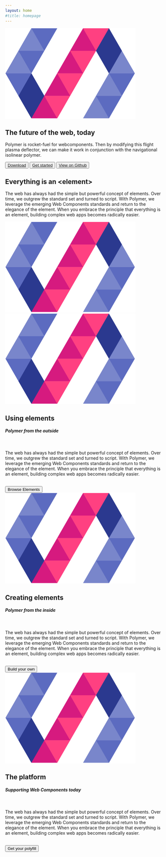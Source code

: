 ```yaml
---
layout: home
#title: homepage
---
```


<!-- <paper-appbar main-bg>
  <span flex><img src="/images/logos/polymer-logo-32.png"> polymer</span>
  <button is="paper-button">Start</button>
  <button is="paper-button">Reference</button>
  <button is="paper-button">Community</button>
  <button is="paper-button">Support</button>
  <button is="paper-button">News</button>
  <button is="paper-button"><polymer-ui-icon icon="search"></polymer-ui-icon></button>
</paper-appbar> -->

<section id="future" class="main-bg">
  <div class="panel left">
    <img src="/images/logos/polymer-logo-300.png">
    <summary>
      <h1>The future of the web, today</h1>
      <p>Polymer is rocket-fuel for webcomponents. Then by modifying this flight plasma deflector, we can make it work in conjunction with the navigational isolinear polymer.</p>
      <polymer-ui-toolbar>
        <button class="paper-button"><polymer-ui-icon icon="down"></polymer-ui-icon><a href="/getting-the-code.html">Download</a></button>
        <button class="paper-button"><polymer-ui-icon icon="right"></polymer-ui-icon><a href="/getting-started.html">Get started</a></button>
        <button class="paper-button" borderless><a href="https://github.com/polymer/polymer">View on Github</a></button>
      </polymer-ui-toolbar>
    </summary>
  </div>
</section>
<section class="main-purple">
  <div class="panel right purple-light">
    <summary>
      <h1>Everything is an &lt;element&gt;</h1>
      <p>The web has always had the simple but powerful concept of elements. Over time, we
      outgrew the standard set and turned to script. With Polymer, we leverage the emerging
      Web Components standards and return to the elegance of the element. When you embrace
      the principle that everything is an element, building complex web apps becomes radically
      easier.</p>
    </summary>
    <img src="/images/logos/polymer-logo-300.png">
  </div>
</section>
<section>
  <div class="panel">
    <box><img src="/images/logos/polymer-logo-300.png"></box>
    <br>
    <h2 class="element-using">Using elements</h2>
    <h5>Polymer from the outside</h5>
    <br>
    <p>The web has always had the simple but powerful concept of elements. Over time, we
    outgrew the standard set and turned to script. With Polymer, we leverage the emerging
    Web Components standards and return to the elegance of the element. When you embrace
    the principle that everything is an element, building complex web apps becomes radically
    easier.</p>
    <br>
    <paper-appbar>
      <button is="paper-button">Browse Elements</button>
    </paper-appbar>
  </div>
  <div>
    <box><img src="/images/logos/polymer-logo-300.png"></box>
    <br>
    <h2 class="element-creating">Creating elements</h2>
    <h5>Polymer from the inside</h5>
    <br>
    <p>The web has always had the simple but powerful concept of elements. Over time, we
    outgrew the standard set and turned to script. With Polymer, we leverage the emerging
    Web Components standards and return to the elegance of the element. When you embrace
    the principle that everything is an element, building complex web apps becomes radically
    easier.</p>
    <br>
    <paper-appbar>
      <button is="paper-button">Build your own</button>
    </paper-appbar>
  </div>
  <div>
    <box><img src="/images/logos/polymer-logo-300.png"></box>
    <br>
    <h2 class="platform">The platform</h2>
    <h5>Supporting Web Components today</h5>
    <br>
    <p>The web has always had the simple but powerful concept of elements. Over time, we
    outgrew the standard set and turned to script. With Polymer, we leverage the emerging
    Web Components standards and return to the elegance of the element. When you embrace
    the principle that everything is an element, building complex web apps becomes radically
    easier.</p>
    <br>
    <paper-appbar>
      <button is="paper-button">Get your polyfill</button>
    </paper-appbar>
  </markup>
</section>
